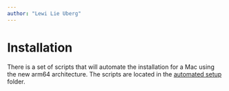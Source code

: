 ```yaml
---
author: "Lewi Lie Uberg"
---
```


# Installation <!-- omit in toc -->

There is a set of scripts that will automate the installation for a Mac using the new arm64 architecture. The scripts are located in the [automated setup]("https://github.com/lewiuberg/setup/tree/e9f59f0a726d462aa1c688852de6dda9a7c05d3a/automated-setup") folder.

